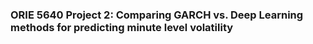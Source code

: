 ### ORIE 5640 Project 2: Comparing GARCH vs. Deep Learning methods for predicting minute level volatility